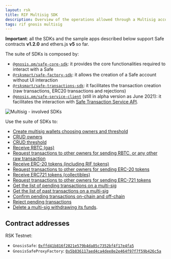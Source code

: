 ```yaml
---
layout: rsk
title: RIF Multisig SDK
description: Overview of the operations allowed through a Multisig account
tags: rif gnosis multisig
---
```

**Important**: all the SDKs and the sample apps described below support Safe contracts **v1.2.0** and ethers.js **v5** so far.

The suite of SDKs is composed by:
- [`@gnosis.pm/safe-core-sdk`](https://github.com/gnosis/safe-core-sdk): it provides the core functionalities required to interact with a Safe
- [`@rsksmart/safe-factory-sdk`](https://github.com/rsksmart/safe-factory-sdk): it allows the creation of a Safe account without UI interaction
- [`@rsksmart/safe-transactions-sdk`](https://github.com/rsksmart/safe-transactions-sdk): it facilitates the transaction creation (raw transactions, ERC20 transactions and rejections) 
- [`@gnosis.pm/safe-service-client`](https://www.npmjs.com/package/@gnosis.pm/safe-service-client) (still in alpha version as June 2021): it facilitates the interaction with [Safe Transaction Service API](https://github.com/gnosis/safe-transaction-service).

![Multisig - involved SDKs](/assets/img/rif-multisig/packages.png)

Use the suite of SDKs to:
- [Create multisig wallets choosing owners and threshold](creation)
- [CRUD owners](policies/#owners)
- [CRUD threshold](policies/#threshold)
- [Receive RBTC (gas)](rbtc/receive_rbtc)
- [Request transactions to other owners for sending RBTC, or any other raw transaction](rbtc/rbtc_transactions)
- [Receive ERC-20 tokens (including RIF tokens)](erc20/receive_erc20)
- [Request transactions to other owners for sending ERC-20 tokens](erc20/erc20_transactions)
- [Receive ERC721 tokens (collectibles)](erc721/receive_erc721)
- [Request transactions to other owners for sending ERC-721 tokens](erc721/erc721_transactions)
- [Get the list of pending transactions on a multi-sig](listing/#get-the-list-of-pending-transactions)
- [Get the list of past transactions on a multi-sig](listing/#get-the-list-of-past-transactions)
- [Confirm pending transactions on-chain and off-chain](transaction_confirmation)
- [Reject pending transactions](rejecting)
- [Delete a multi-sig withdrawing its funds](deleting).

## Contract addresses

RSK Testnet:
- `GnosisSafe`: [`0xffd41b816f2821e579b4da85c7352bf4f17e4fa5`](https://explorer.testnet.rsk.co/address/0xffd41b816f2821e579b4da85c7352bf4f17e4fa5)
- `GnosisSafeProxyFactory`: [`0x5b836117aed4ca4dee8e2e464f97f7f59b426c5a`](https://explorer.testnet.rsk.co/address/0x5b836117aed4ca4dee8e2e464f97f7f59b426c5a)
